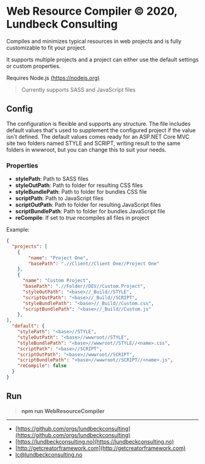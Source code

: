 # Web Resource Compiler &copy; 2020, Lundbeck Consulting

Compiles and minimizes typical resources in web projects and is fully customizable to fit your project.

It supports multiple projects and a project can either use the default settings or custom properties.

Requires Node.js [(https://nodejs.org)](https://nodejs.org)

> Currently supports SASS and JavaScript files

## Config

The configuration is flexible and supports any structure. The file includes default values that's used to supplement the configured project if the value isn't defined. The default values comes ready for an ASP.NET Core MVC site two folders named STYLE and SCRIPT, writing result to the same folders in wwwroot, but you can change this to suit your needs.

### Properties

* **stylePath**: Path to SASS files
* **styleOutPath**: Path to folder for resulting CSS files
* **styleBundlePath**: Path to folder for bundles CSS file
* **scriptPath**: Path to JavaScript files
* **scriptOutPath**: Path to folder for resulting JavaScript files
* **scriptBundlePath**: Path to folder for bundles JavaScript file
* **reCompile**: If set to _true_ recompiles all files in project

Example:

```JSON
{
  "projects": [
    {
        "name": "Project One",
        "basePath": ".//Client//Client One//Project One"
    },
    {
      "name": "Custom Project",
      "basePath": ".//Folder//DEV//Custom.Project",
      "styleOutPath": "<base>//_Build//STYLE",
      "scriptOutPath": "<base>//_Build//SCRIPT",
      "styleBundlePath": "<base>//_Build//Custom.css",
      "scriptBundlePath": "<base>//_Build//Custom.js"
    },
],
  "default": {
    "stylePath": "<base>//STYLE",
    "styleOutPath": "<base>//wwwroot//STYLE",
    "styleBundlePath": "<base>//wwwroot//STYLE//<name>.css",
    "scriptPath": "<base>//SCRIPT",
    "scriptOutPath": "<base>//wwwroot//SCRIPT",
    "scriptBundlePath": "<base>//wwwroot//SCRIPT//<name>.js",
    "reCompile": false
  }
}
```

## Run

> **npm run WebResourceCompiler**


---

* [https://github.com/orgs/lundbeckconsulting](https://github.com/orgs/lundbeckconsulting)
* [https://lundbeckconsulting.no](https://lundbeckconsulting.no)
* [http://getcreatorframework.com](http://getcreatorframework.com)
* [lc@lundbeckconsulting.no](mailto:lc@lundbeckconsulting.no)
